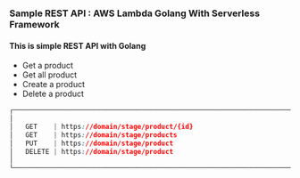### Sample REST API : AWS Lambda Golang With Serverless Framework

#### This is simple REST API with Golang
 - Get a product
 - Get all product
 - Create a product
 - Delete a product

```css
┌───────────────────────────────────────────────────────────────────────────────────┐
│                                                                                   │
│   GET    | https://domain/stage/product/{id}                           │
│   GET    | https://domain/stage/products                               │
│   PUT    | https://domain/stage/product                                │
│   DELETE | https://domain/stage/product                                │
│                                                                                   │
└───────────────────────────────────────────────────────────────────────────────────┘
```